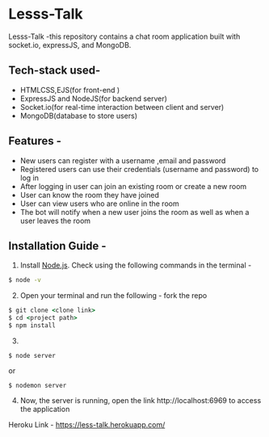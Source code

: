 # Lesss-Talk
Lesss-Talk 
-this repository contains a chat room application built with socket.io, expressJS, and MongoDB.

## Tech-stack used-
- HTMLCSS,EJS(for front-end )
- ExpressJS and NodeJS(for backend server)
- Socket.io(for real-time interaction between client and server)
- MongoDB(database to store users)

## Features -
- New users can register with a username ,email and password
- Registered users can use their credentials (username and password) to log in
- After logging in user can join an existing room or create a new room
- User can know the room they have joined
- User can view users who are online in the room
- The bot will notify when a new user joins the room as well as when a user leaves the room

## Installation Guide -

1. Install [Node.js](https://nodejs.org/). Check using the following commands in the terminal -

```cmd
$ node -v
```
2. Open your terminal and run the following -
fork the repo
```cmd
$ git clone <clone link>
$ cd <project path>
$ npm install
```

3.
```
$ node server
```
or
```
$ nodemon server
```


4. Now, the server is running, open the link http://localhost:6969 to access the application

Heroku Link - https://less-talk.herokuapp.com/
